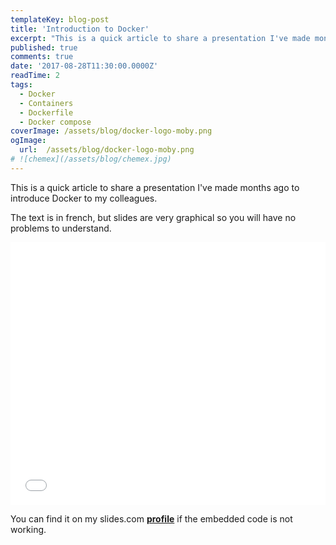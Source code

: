 ```yaml
---
templateKey: blog-post
title: 'Introduction to Docker'
excerpt: "This is a quick article to share a presentation I've made months ago to introduce Docker to my colleagues. The text is in french, but slides are very graphical so you will have no problems to understand."
published: true
comments: true
date: '2017-08-28T11:30:00.0000Z'
readTime: 2
tags:
  - Docker
  - Containers
  - Dockerfile
  - Docker compose
coverImage: /assets/blog/docker-logo-moby.png
ogImage:
  url:  /assets/blog/docker-logo-moby.png
# ![chemex](/assets/blog/chemex.jpg)
---
```


This is a quick article to share a presentation I've made months ago to introduce Docker to my colleagues.

The text is in french, but slides are very graphical so you will have no problems to understand.

<iframe src="//slides.com/mrkpatchaa/introduction-a-docker/embed" width="100%" height="420" scrolling="no" frameborder="0" webkitallowfullscreen mozallowfullscreen allowfullscreen></iframe>

You can find it on my slides.com [**profile**](http://slides.com/mrkpatchaa/introduction-a-docker#/) if the embedded code is not working.
